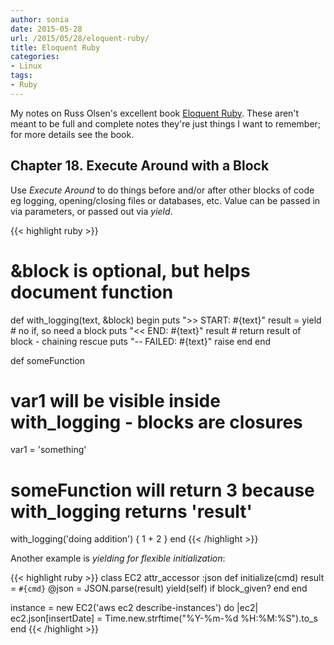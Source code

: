 ```yaml
---
author: sonia
date: 2015-05-28
url: /2015/05/28/eloquent-ruby/
title: Eloquent Ruby
categories:
- Linux
tags:
- Ruby
---
```


My notes on Russ Olsen's excellent book [Eloquent
Ruby](http://eloquentruby.com/). These aren't meant to be full and
complete notes they're just things I want to remember; for more details
see the book.

<!--more-->

## Chapter 18. Execute Around with a Block

Use _Execute Around_ to do things before and/or after other blocks of
code eg logging, opening/closing files or databases, etc. Value can be
passed in via parameters, or passed out via _yield_.

{{< highlight ruby >}}
# &block is optional, but helps document function
def with_logging(text, &block)
  begin
    puts ">> START:  #{text}"
    result = yield # no if, so need a block
    puts "<< END:    #{text}"
    result # return result of block - chaining
  rescue
    puts "-- FAILED: #{text}"
    raise
  end
end

def someFunction
  # var1 will be visible inside with_logging - blocks are closures
  var1 = 'something'
  # someFunction will return 3 because with_logging returns 'result'
  with_logging('doing addition') { 1 + 2 }
end
{{< /highlight >}}

Another example is _yielding for flexible initialization_:

{{< highlight ruby >}}
class EC2
  attr_accessor :json
  def initialize(cmd)
    result = `#{cmd}`
    @json = JSON.parse(result)
    yield(self) if block_given?
  end
end

instance = new EC2('aws ec2 describe-instances') do |ec2|
  ec2.json[insertDate] = Time.new.strftime("%Y-%m-%d %H:%M:%S").to_s
end
{{< /highlight >}}


